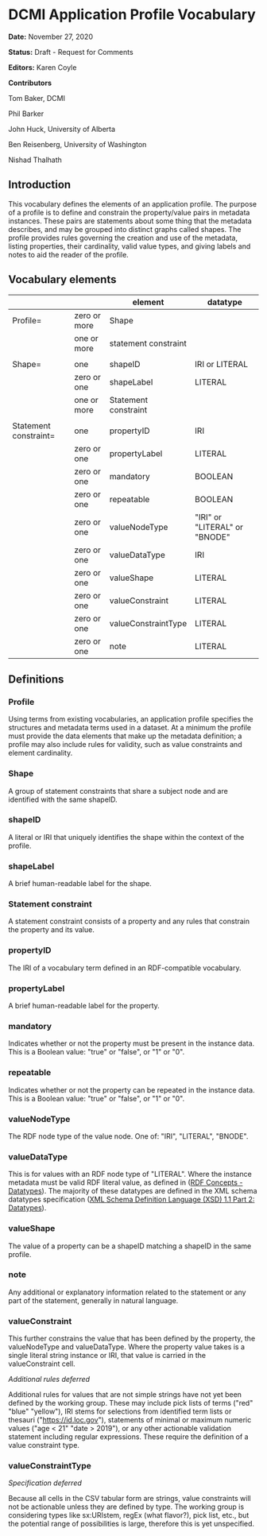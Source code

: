 # DCMI Application Profile Vocabulary

**Date:**
November 27, 2020

**Status:**
Draft - Request for Comments

**Editors:**
Karen Coyle

**Contributors**

Tom Baker, DCMI

Phil Barker

John Huck, University of Alberta

Ben Reisenberg, University of Washington

Nishad Thalhath

## Introduction

This vocabulary defines the elements of an application profile. The purpose of a profile is to define and constrain the property/value pairs in metadata instances. These pairs are statements about some thing that the metadata describes, and may be grouped into distinct graphs called shapes. The profile provides rules governing the creation and use of the metadata, listing properties, their cardinality, valid value types, and giving labels and notes to aid the reader of the profile.


## Vocabulary elements

| | |element | datatype |
|---|---|--- | ---- |
| Profile= | zero or more | Shape |
| | one or more | statement constraint
| |  |  |  |
| Shape= | one | shapeID | IRI or LITERAL
| | zero or one | shapeLabel | LITERAL
| | one or more | Statement constraint |
| |  |  |  |
| Statement constraint= | one | propertyID | IRI
| | zero or one | propertyLabel | LITERAL
| | zero or one | mandatory | BOOLEAN
| | zero or one | repeatable | BOOLEAN
| | zero or one | valueNodeType | "IRI" or "LITERAL" or "BNODE"
| | zero or one | valueDataType | IRI 
| | zero or one | valueShape | LITERAL
| | zero or one | valueConstraint | LITERAL
| | zero or one | valueConstraintType | LITERAL
| | zero or one | note | LITERAL


## Definitions

### Profile

Using terms from existing vocabularies, an application profile specifies the structures and metadata terms used in a dataset. At a minimum the profile must provide the data elements that make up the metadata definition; a profile may also include rules for validity, such as value constraints and element cardinality. 

### Shape

A group of statement constraints that share a subject node and are identified with the same shapeID. 

### shapeID

A literal or IRI that uniquely identifies the shape within the context of the profile.

### shapeLabel

A brief human-readable label for the shape.

### Statement constraint

A statement constraint consists of a property and any rules that constrain the property and its value. 

### propertyID

The IRI of a vocabulary term defined in an RDF-compatible vocabulary.

### propertyLabel

A brief human-readable label for the property.

### mandatory

Indicates whether or not the property must be present in the instance data. This is a Boolean value: "true" or "false", or "1" or "0".

### repeatable

Indicates whether or not the property can be repeated in the instance data. This is a Boolean value: "true" or "false", or "1" or "0".

### valueNodeType

The RDF node type of the value node. One of: "IRI", "LITERAL", "BNODE".

### valueDataType

This is for values with an RDF node type of "LITERAL". Where the instance metadata must be valid RDF literal value, as defined in ([RDF Concepts - Datatypes](https://www.w3.org/TR/2014/REC-rdf11-concepts-20140225/#section-Datatypes)). The majority of these datatypes are defined in the XML schema datatypes specification ([XML Schema Definition Language (XSD) 1.1 Part 2: Datatypes](http://www.w3.org/TR/xmlschema11-2/)).

### valueShape

The value of a property can be a shapeID matching a shapeID in the same profile.

### note

Any additional or explanatory information related to the statement or any part of the statement, generally in natural language.

### valueConstraint

This further constrains the value that has been defined by the property, the valueNodeType and valueDataType. Where the property value takes is a single literal string instance or IRI, that value is carried in the valueConstraint cell. 

*Additional rules deferred*

Additional rules for values that are not simple strings have not yet been defined by the working group. These may include pick lists of terms ("red" "blue" "yellow"), IRI stems for selections from identified term lists or thesauri ("https://id.loc.gov"), statements of minimal or maximum numeric values ("age < 21" "date > 2019"), or any other actionable validation statement including regular expressions. These require the definition of a value constraint type.

### valueConstraintType

*Specification deferred*

Because all cells in the CSV tabular form are strings, value constraints will not be actionable unless they are defined by type. The working group is considering types like sx:URIstem, regEx (what flavor?), pick list, etc., but the potential range of possibilities is large, therefore this is yet unspecified.


